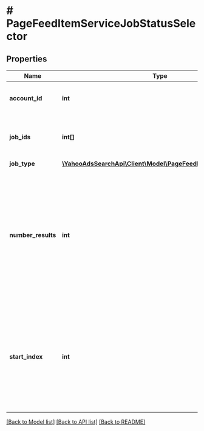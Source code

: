 # # PageFeedItemServiceJobStatusSelector

## Properties

Name | Type | Description | Notes
------------ | ------------- | ------------- | -------------
**account_id** | **int** | &lt;ja&gt;アカウントID&lt;/ja&gt;&lt;br&gt;&lt;en&gt;Account ID&lt;/en&gt; | 
**job_ids** | **int[]** | &lt;ja&gt;登録したジョブのID&lt;/ja&gt;&lt;br&gt;&lt;en&gt;Registered job ID&lt;/en&gt; | [optional] 
**job_type** | [**\YahooAdsSearchApi\Client\Model\PageFeedItemServiceJobType**](PageFeedItemServiceJobType.md) |  | 
**number_results** | **int** | ページの最大件数です。このフィールドは、1以上を指定する必要があります。&lt;br&gt;Maximum number of results to return in this page. This field must be greater than or equal to 1. Also see Entity Limits per operation. | [optional] [default to 500]
**start_index** | **int** | ページの先頭のインデックスです。このフィールドは、1以上を指定する必要があります。&lt;br&gt;Index of the first result to return in this page. This field must be greater than or equal to 1. | [optional] [default to 1]

[[Back to Model list]](../../README.md#documentation-for-models) [[Back to API list]](../../README.md#documentation-for-api-endpoints) [[Back to README]](../../README.md)


